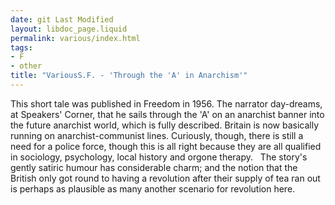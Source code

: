 ```yaml
---
date: git Last Modified
layout: libdoc_page.liquid
permalink: various/index.html
tags:
- F
- other
title: "VariousS.F. - 'Through the 'A' in Anarchism'"
---
```


This short tale was published in Freedom in 1956. The narrator day-dreams, at Speakers' Corner, that he sails through the 'A' on an anarchist banner into the future anarchist world, which is fully described. Britain is now basically running on anarchist-communist lines. Curiously, though, there is still a need for a police force, though this is all right because they are all qualified in sociology, psychology, local history and orgone therapy.
 
The story's gently satiric humour has considerable charm; and the notion that the British only got round to having a revolution after their supply of tea ran out is perhaps as plausible as many another scenario for revolution here.